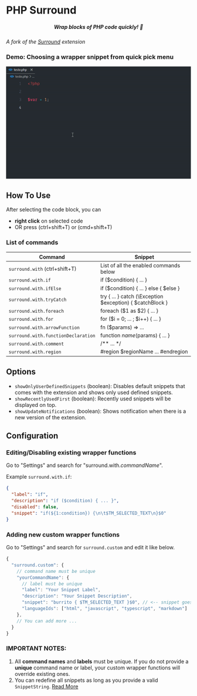 # PHP Surround
<h5 style="text-align: center;">Wrap blocks of PHP code quickly! 🚀</h5>

*A fork of the [Surround](https://github.com/yatki/vscode-surround/tree/master) extension*

### Demo: Choosing a wrapper snippet from quick pick menu

![Demo](https://raw.githubusercontent.com/Henriquex25/vscode-php-surround/master/images/tc.gif)

## How To Use

After selecting the code block, you can

- **right click** on selected code
- OR press (ctrl+shift+T) or (cmd+shift+T)

### List of commands

| Command                                            | Snippet                                                         |
| -------------------------------------------------- | --------------------------------------------------------------- |
| `surround.with` (ctrl+shift+T)                     | List of all the enabled commands below                          |
| `surround.with.if`                                 | if ($condition) { ... }                                         |
| `surround.with.ifElse`                             | if ($condition) { ... } else { $else }                          |
| `surround.with.tryCatch`                           | try { ... } catch (\Exception $exception) { $catchBlock }       |
| `surround.with.foreach`                            | foreach ($1 as $2) { ... }                                      |
| `surround.with.for`                                | for ($i = 0; ... ; $i++) { ... }                                |
| `surround.with.arrowFunction`                      | fn ($params) => ...                                             |
| `surround.with.functionDeclaration`                | function $name ($params) { ... }                                |
| `surround.with.comment`                            | /\*\* ... \*/                                                   |
| `surround.with.region`                             | #region $regionName ... #endregion                              |

## Options

- `showOnlyUserDefinedSnippets` (boolean): Disables default snippets that comes with the extension and shows only used defined snippets.
- `showRecentlyUsedFirst` (boolean): Recently used snippets will be displayed on top.
- `showUpdateNotifications` (boolean): Shows notification when there is a new version of the extension.

## Configuration

### Editing/Disabling existing wrapper functions

Go to "Settings" and search for "surround.with._commandName_".

Example `surround.with.if`:

```json
{
  "label": "if",
  "description": "if ($condition) { ... }",
  "disabled": false,
  "snippet": "if(${1:condition}) {\n\t$TM_SELECTED_TEXT\n}$0"
}
```

### Adding new custom wrapper functions

Go to "Settings" and search for `surround.custom` and edit it like below.

```js
{
  "surround.custom": {
    // command name must be unique
    "yourCommandName": {
      // label must be unique
      "label": "Your Snippet Label",
      "description": "Your Snippet Description",
      "snippet": "burrito { $TM_SELECTED_TEXT }$0", // <-- snippet goes here.
      "languageIds": ["html", "javascript", "typescript", "markdown"]
    },
    // You can add more ...
  }
}
```

### IMPORTANT NOTES:

1.  All **command names** and **labels** must be unique. If you do not provide a **unique** command name or label, your custom wrapper functions will override existing ones.
2.  You can redefine all snippets as long as you provide a valid `SnippetString`. [Read More](https://code.visualstudio.com/docs/extensionAPI/vscode-api#SnippetString)